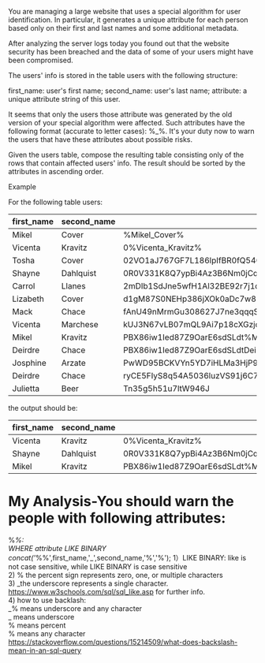 You are managing a large website that uses a special algorithm for user identification. In particular, it generates a unique attribute for each person based only on their first and last names and some additional metadata.

After analyzing the server logs today you found out that the website security has been breached and the data of some of your users might have been compromised.

The users' info is stored in the table users with the following structure:

first_name: user's first name;
second_name: user's last name;
attribute: a unique attribute string of this user.  

It seems that only the users those attribute was generated by the old version of your special algorithm were affected. Such attributes have the following format (accurate to letter cases): <one or more arbitrary character>%<first name>_<second name>%<zero or more arbitrary characters>. It's your duty now to warn the users that have these attributes about possible risks.

Given the users table, compose the resulting table consisting only of the rows that contain affected users' info. The result should be sorted by the attributes in ascending order.

Example

For the following table users: 

| first\_name | second\_name | attribute                                                            |
|-------------|--------------|----------------------------------------------------------------------|
| Mikel       | Cover        | %Mikel\_Cover%                                                       |
| Vicenta     | Kravitz      | 0%Vicenta\_Kravitz%                                                  |
| Tosha       | Cover        | 02VO1aJ767GF7L186lpIfBR0fQ5406Q02YcpG42LDF4Bv26                      |
| Shayne      | Dahlquist    | 0R0V331K8Q7ypBi4Az3B6Nm0jCqUk%Shayne\_Dahlquist%46E3O0u7t7           |
| Carrol      | Llanes       | 2mDIb1SdJne5wfH1Al32BE92r7j1d60PJ263b2vyPn3zxQ2P7sVOM26J11UT6W0Np    |
| Lizabeth    | Cover        | d1gM87S0NEHp386jXOk0aDc7w8bx4u8q7D82ff2Z4YT43iLyZ39xYbEDXMk          |
| Mack        | Chace        | fAnU49nMrmGu308627J7ne3qqqSPJDnq6dwW607lahNB5DinTR2Rkp549G7          |
| Vicenta     | Marchese     | kUJ3N67vLB07mQL9Ai7p18cXGzjdT32r8283ZQi                              |
| Mikel       | Kravitz      | PBX86iw1Ied87Z9OarE6sdSLdt%Mikel\_Kravitz%W73XOY9YaOgi060r2x12D2EmD7 |
| Deirdre     | Chace        | PBX86iw1Ied87Z9OarE6sdSLdtDeirdrelChaceW73XOY9YaOgi060r2x12D2EmD7    |
| Josphine    | Arzate       | PwWD95BCKVYn5YD7iHLMa3HjP9tH%josphine\_arzate%d2hNHNd3RpqfUREN47     |
| Deirdre     | Chace        | ryCE5FIyS8q54A5036luzVS91j6C7P76E9X0O58htzgthuX24LG%DEirdre\_Chace%  |
| Julietta    | Beer         | Tn35g5h51u7ltW946J                                                   |

the output should be:

| first\_name | second\_name | attribute                                                            |
|-------------|--------------|----------------------------------------------------------------------|
| Vicenta     | Kravitz      | 0%Vicenta\_Kravitz%                                                  |
| Shayne      | Dahlquist    | 0R0V331K8Q7ypBi4Az3B6Nm0jCqUk%Shayne\_Dahlquist%46E3O0u7t7           |
| Mikel       | Kravitz      | PBX86iw1Ied87Z9OarE6sdSLdt%Mikel\_Kravitz%W73XOY9YaOgi060r2x12D2EmD7 |

# My Analysis-You should warn the people with following attributes: 
<one or more arbitrary character>%<first name>_<second name>%<zero or more arbitrary characters>:  
  WHERE attribute LIKE BINARY concat('_%\%',first_name,'\_',second_name,'\%','%');
1）LIKE BINARY: like is not case sensitive, while LIKE BINARY is case sensitive  
2) % the percent sign represents zero, one, or multiple characters  
3) _the underscore represents a single character.
https://www.w3schools.com/sql/sql_like.asp for further info.  
4) how to use backlash:  
  _% means underscore and any character  
  \_ means underscore  
  \% means percent  
  % means any character  
  https://stackoverflow.com/questions/15214509/what-does-backslash-mean-in-an-sql-query
  
